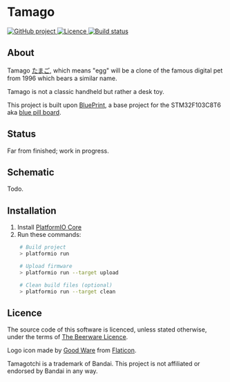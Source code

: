 # Tamago

<p>
<a href="https://github.com/mupfelofen-de/Tamago">
  <img src="https://img.shields.io/badge/project-GitHub-blue?style=flat?svg=true" alt="GitHub project" />
</a>
<a href="https://github.com/mupfelofen-de/Tamago/blob/master/LICENCE.md">
  <img src="https://img.shields.io/badge/licence-BEER--WARE-blue?style=flat?svg=true" alt="Licence" />
</a>
<a href="https://travis-ci.org/mupfelofen-de/Tamago">
  <img src="https://travis-ci.org/mupfelofen-de/Tamago.svg?branch=master" alt="Build status" />
</a>
</p>

## About

Tamago
[たまご](https://en.wiktionary.org/wiki/%E3%81%9F%E3%81%BE%E3%81%94),
which means "egg" will be a clone of the famous digital pet from 1996
which bears a similar name.

Tamago is not a classic handheld but rather a desk toy.

This project is built upon
[BluePrint](https://github.com/mupfelofen-de/BluePrint), a base project
for the STM32F103C8T6 aka [blue pill board](http://reblag.dk/stm32/).

## Status

Far from finished; work in progress.

## Schematic

Todo.

## Installation

1. Install [PlatformIO Core](http://docs.platformio.org/page/core.html)
2. Run these commands:

```bash
    # Build project
    > platformio run

    # Upload firmware
    > platformio run --target upload

    # Clean build files (optional)
    > platformio run --target clean
```

## Licence

The source code of this software is licenced, unless stated otherwise,
under the terms of [The Beerware Licence](LICENCE.md).

Logo icon made by [Good Ware](https://www.flaticon.com/authors/good-ware)
from [Flaticon](https://www.flaticon.com/).

Tamagotchi is a trademark of Bandai.  This project is not affiliated or
endorsed by Bandai in any way.
